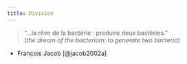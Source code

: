 ```yaml
---
title: Division
---
```

> “...la rêve de la bactérie : produire deux bactéries."  
(*the dream of the bacterium: to generate two bacteria*)  
- François Jacob [@jacob2002a]

